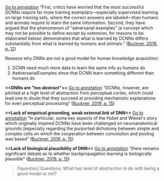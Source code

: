 
[Go to annotation](zotero://open-pdf/library/items/2RXEUYJP?page=12&annotation=KDBHZAPA) “First, critics have worried that the most successful DCNNs require far more training exemplars—especially supervised learning on large training sets, where the correct answers are labeled—than humans and animals require to learn the same information. Second, they have argued that the phenomenon of “adversarial examples” (a concept which may not be possible to define except by ostension, for reasons to be elaborated below) demonstrates that what is learned by DCNNs differs substantially from what is learned by humans and animals.” ([Buckner, 2019, p. 12](zotero://select/library/items/E5DLIBYK)) 

Reasons why DNNs are not a good model for human knowledge acquisition:
1. DCNN need much more data to learn the same info as humans do
2. #adversarialExamples show that DCNN learn something different than humans do


**==DNNs are "too abstract"==**
[Go to annotation](zotero://open-pdf/library/items/2RXEUYJP?page=15&annotation=8B8849WR) “DCNNs, however, are pitched at a high level of abstraction from perceptual cortex, which could lead one to doubt that they succeed at providing mechanistic explanations for even perceptual processing” ([Buckner, 2019, p. 15](zotero://select/library/items/E5DLIBYK))

**==Lack of empirical grounding, weak external link of DNN==**
[Go to annotation](zotero://open-pdf/library/items/2RXEUYJP?page=15&annotation=HHK6VSSX) “In particular, some key aspects of the Hubel and Wiesel's story which originally inspired DCNNs have been challenged on neuroanatomical grounds (especially regarding the purported dichotomy between simple and complex cells on which the cooperation between convolution and pooling was based” ([Buckner, 2019, p. 15](zotero://select/library/items/E5DLIBYK))

**==Lack of biological plausibility of DNN==**
[Go to annotation](zotero://open-pdf/library/items/2RXEUYJP?page=15&annotation=KVRNL5SF) “there remains significant debate as to whether backpropagation learning is biologically plausible” ([Buckner, 2019, p. 15](zotero://select/library/items/E5DLIBYK))





> [!question] Questions:
> What has level of abstraction to do with being a good model or not?



